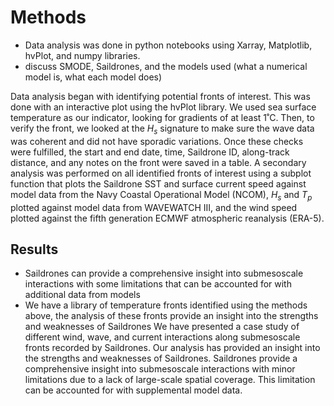 # Methods

- Data analysis was done in python notebooks using Xarray, Matplotlib, hvPlot, and numpy libraries.
- discuss SMODE, Saildrones, and the models used (what a numerical model is, what each model does)

Data analysis began with identifying potential fronts of interest. This was done with an interactive plot using the hvPlot library. We used sea surface temperature as our indicator, looking for gradients of at least 1˚C. Then, to verify the front, we looked at the $H_s$ signature to make sure the wave data was coherent and did not have sporadic variations. Once these checks were fulfilled, the start and end date, time, Saildrone ID, along-track distance, and any notes on the front were saved in a table. 
A secondary analysis was performed on all identified fronts of interest using a subplot function that plots the Saildrone SST and surface current speed against model data from the Navy Coastal Operational Model (NCOM), $H_s$ and $T_p$ plotted against model data from WAVEWATCH III, and the wind speed plotted against the fifth generation ECMWF atmospheric reanalysis (ERA-5).

## Results
- Saildrones can provide a comprehensive insight into submesoscale interactions with some limitations that can be accounted for with additional data from models
- We have a library of temperature fronts identified using the methods above, the analysis of these fronts provide an insight into the strengths and weaknesses of Saildrones
We have presented a case study of different wind, wave, and current interactions along submesoscale fronts recorded by Saildrones. Our analysis has provided an insight into the strengths and weaknesses of Saildrones. 
Saildrones provide a comprehensive insight into submesoscale interactions with minor limitations due to a lack of large-scale spatial coverage. This limitation can be accounted for with supplemental model data.

